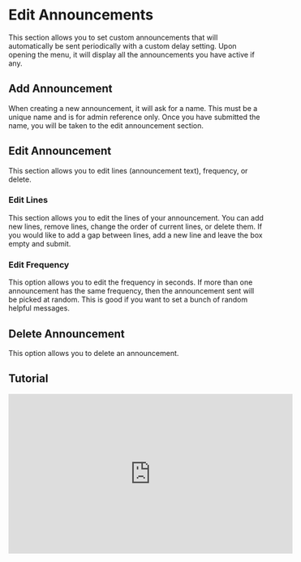 # Edit Announcements

This section allows you to set custom announcements that will automatically be sent periodically with a custom delay setting. Upon opening the menu, it will display all the announcements you have active if any.

## Add Announcement
When creating a new announcement, it will ask for a name. This must be a unique name and is for admin reference only. Once you have submitted the name, you will be taken to the edit announcement section.

## Edit Announcement
This section allows you to edit lines (announcement text), frequency, or delete.

### Edit Lines
This section allows you to edit the lines of your announcement. You can add new lines, remove lines, change the order of current lines, or delete them. If you would like to add a gap between lines, add a new line and leave the box empty and submit.

### Edit Frequency
This option allows you to edit the frequency in seconds. If more than one announcement has the same frequency, then the announcement sent will be picked at random. This is good if you want to set a bunch of random helpful messages.

## Delete Announcement
This option allows you to delete an announcement.

## Tutorial
<iframe width="560" height="315" src="https://www.youtube.com/embed/f9dQegArmWI?si=XtyeHUWzOCyrKIp0&amp;start=596" title="YouTube video player" frameborder="0" allow="accelerometer; autoplay; clipboard-write; encrypted-media; gyroscope; picture-in-picture; web-share" referrerpolicy="strict-origin-when-cross-origin" allowfullscreen></iframe>